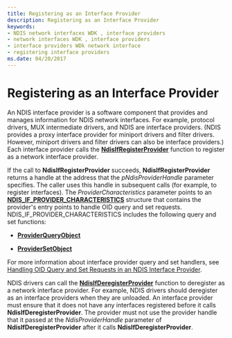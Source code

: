 ```yaml
---
title: Registering as an Interface Provider
description: Registering as an Interface Provider
keywords:
- NDIS network interfaces WDK , interface providers
- network interfaces WDK , interface providers
- interface providers WDk network interface
- registering interface providers
ms.date: 04/20/2017
---
```


# Registering as an Interface Provider





An NDIS interface provider is a software component that provides and manages information for NDIS network interfaces. For example, protocol drivers, MUX intermediate drivers, and NDIS are interface providers. (NDIS provides a proxy interface provider for miniport drivers and filter drivers. However, miniport drivers and filter drivers can also be interface providers.) Each interface provider calls the [**NdisIfRegisterProvider**](/windows-hardware/drivers/ddi/ndis/nf-ndis-ndisifregisterprovider) function to register as a network interface provider.

If the call to **NdisIfRegisterProvider** succeeds, **NdisIfRegisterProvider** returns a handle at the address that the *pNdisProviderHandle* parameter specifies. The caller uses this handle in subsequent calls (for example, to register interfaces). The *ProviderCharacteristics* parameter points to an [**NDIS\_IF\_PROVIDER\_CHARACTERISTICS**](/windows-hardware/drivers/ddi/ndis/ns-ndis-_ndis_if_provider_characteristics) structure that contains the provider's entry points to handle OID query and set requests. NDIS\_IF\_PROVIDER\_CHARACTERISTICS includes the following query and set functions:

-   [**ProviderQueryObject**](/windows-hardware/drivers/ddi/ndis/nc-ndis-if_query_object)

-   [**ProviderSetObject**](/windows-hardware/drivers/ddi/ndis/nc-ndis-if_set_object)

For more information about interface provider query and set handlers, see [Handling OID Query and Set Requests in an NDIS Interface Provider](handling-oid-query-and-set-requests-in-an-ndis-interface-provider.md).

NDIS drivers can call the [**NdisIfDeregisterProvider**](/windows-hardware/drivers/ddi/ndis/nf-ndis-ndisifderegisterprovider) function to deregister as a network interface provider. For example, NDIS drivers should deregister as an interface providers when they are unloaded. An interface provider must ensure that it does not have any interfaces registered before it calls **NdisIfDeregisterProvider**. The provider must not use the provider handle that it passed at the *NdisProviderHandle* parameter of **NdisIfDeregisterProvider** after it calls **NdisIfDeregisterProvider**.

 

